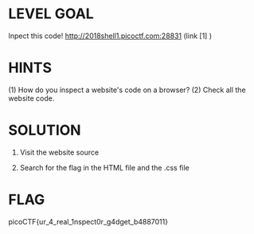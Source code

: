 # LEVEL GOAL

Inpect this code! http://2018shell1.picoctf.com:28831 (link [1] )

# HINTS

(1) How do you inspect a website's code on a browser? (2) Check all the website code.

# SOLUTION

1. Visit the website source

2. Search for the flag in the HTML file and the .css file

# FLAG

picoCTF{ur_4_real_1nspect0r_g4dget_b4887011}
